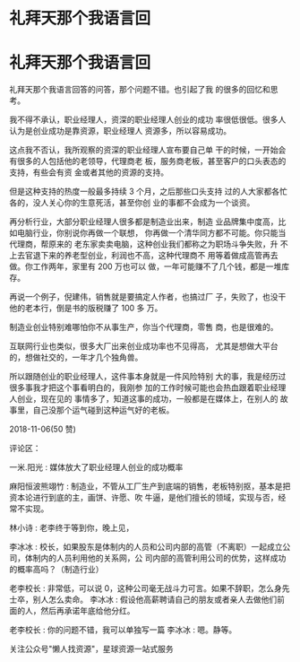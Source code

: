 # 礼拜天那个我语言回

# 礼拜天那个我语言回

礼拜天那个我语言回答的问答，那个问题不错。也引起了我 的很多的回忆和思考。

我不得不承认，职业经理人，资深的职业经理人创业的成功 率很低很低。很多人认为是创业成功是靠资源，职业经理人 资源多，所以容易成功。

这点我不否认，我所观察的资深的职业经理人宣布要自己单 干的时候，一开始会有很多的人包括他的老领导，代理商老 板，服务商老板，甚至客户的口头表态的支持，有些会有资 金或者其他的资源的支持。

但是这种支持的热度一般最多持续 3 个月，之后那些口头支持 过的人大家都各忙各的，没人关心你的生意死活，甚至你创 业的事都不会成为一个谈资。

再分析行业，大部分职业经理人很多都是制造业出来，制造 业品牌集中度高，比如电脑行业，你别说你再做一个联想， 你再做一个清华同方都不可能。你只能当代理商，帮原来的 老东家卖卖电脑，这种创业我们都称之为职场斗争失败，升 不上去官退下来的养老型创业，利润也不高，这种代理商不 用等着做成高管再去做。你工作两年，家里有 200 万也可以 做，一年可能赚不了几个钱，都是一堆库存。

再说一个例子，倪建伟，销售就是要搞定人作者，也搞过厂 子，失败了，也没干他的老本行，倒是书的版税赚了 100 多 万。

制造业创业特别难哪怕你不从事生产，你当个代理商，零售 商，也是很难的。

互联网行业也类似，很多大厂出来创业成功率也不见得高， 尤其是想做大平台的，想做社交的，一年才几个独角兽。

所以跟随创业的职业经理人，这件事本身就是一件风险特别 大的事，我是经历过很多事我才把这个事看明白的，我刚参 加的工作时候可能也会热血跟着职业经理人创业，现在见的 事情多了，知道这事的成功，一般都是在媒体上，在别人的 故事里，自己没那个运气碰到这种运气好的老板。

2018-11-06(50 赞)

评论区：

一米.阳光 : 媒体放大了职业经理人创业的成功概率

麻阳恒波熊翊竹 : 制造业，不管从工厂生产到底端的销售，老板特别抠，基本是把资本论进行到底的主，画饼、许愿、吹 牛逼，是他们擅长的领域，实现与否，经常不实现。

林小诗 : 老李终于等到你，晚上见，

李冰冰 : 校长，如果股东是体制内的人员和公司内部的高管（不离职）一起成立公司，体制内的人员利用他的关系网，公 司内部的高管利用公司的优势，这样成功的概率高吗？（制造行业）

老李校长 : 非常低，可以说 0，这种公司毫无战斗力可言。如果不辞职，怎么身先士卒，别人怎么卖命。 李冰冰 : 假设他高薪聘请自己的朋友或者亲人去做他们前面的人，然后再承诺年底给他分红。

老李校长 : 你的问题不错，我可以单独写一篇 李冰冰 : 嗯。静等。

关注公众号"懒人找资源"，星球资源一站式服务